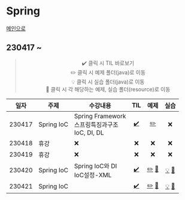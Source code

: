 # Spring
[메인으로](https://github.com/sylee990205/lsy_dktechin_study)
## 230417 ~ 

<div align = "center"> 

> :heavy_check_mark: 클릭 시 TIL 바로보기  
> :pencil2: 클릭 시 예제 폴더(java)로 이동  
> :bulb: 클릭 시 실습 폴더(java)로 이동    
> :orange_book: 클릭 시 각 해당하는 예제, 실습 폴더(resource)로 이동

| 일자      | 주제 | 수강내용       | TIL | 예제 | 실습 | 
| -------- | ----  |--------------- | :---: | :---: | :---: | 
| 230417 | Spring IoC  |Spring Framework<br>스프링특징과구조<br>IoC, DI, DL | [:heavy_check_mark:](/TIL/08.%20Spring%20IoC/230417_Spring_day1.md) | [:pencil2:](/intellij/springiocedu/src/main/java/FirstApp.java) | :x:
| 230418 | 휴강 | :x: | :x: | :x: | :x: |
| 230419 | 휴강 | :x: | :x: | :x: | :x: |
| 230420 | Spring IoC |Spring IoC와 DI<br>IoC설정-XML | [:heavy_check_mark:](/TIL/08.%20Spring%20IoC/230420_Spring_day2.md) | [:pencil2:](/intellij/springiocedu/src/main/java/day2/) [:orange_book:](/intellij/springiocedu/src/main/resources/day2/) | [:bulb:](/intellij/springiocedu/src/main/java/day2/exercise/) [:orange_book:](/intellij/springiocedu/src/main/resources/day2/exercise/)
| 230421 | Spring IoC | | [:heavy_check_mark:](/TIL/08.%20Spring%20IoC/230421_Spring_day3.md) |[:pencil2:](/intellij/springiocedu/src/main/java/day3/) [:orange_book:](/intellij/springiocedu/src/main/resources/day3/) | [:bulb:](/intellij/springiocedu/src/main/java/day3/exercise/exam3/) [:orange_book:](/intellij/springiocedu/src/main/resources/day3/exercise/exam3.xml) 

</div>
